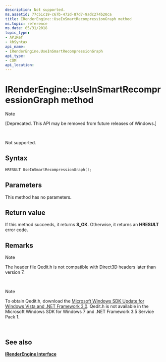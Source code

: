 ```yaml
---
description: Not supported.
ms.assetid: 77c51c19-c67b-472d-87d7-9adc274b20ca
title: IRenderEngine::UseInSmartRecompressionGraph method
ms.topic: reference
ms.date: 05/31/2018
topic_type: 
- APIRef
- kbSyntax
api_name: 
- IRenderEngine.UseInSmartRecompressionGraph
api_type: 
- COM
api_location: 
---
```


# IRenderEngine::UseInSmartRecompressionGraph method

> [!Note]  
> \[Deprecated. This API may be removed from future releases of Windows.\]

 

Not supported.

## Syntax


```C++
HRESULT UseInSmartRecompressionGraph();
```



## Parameters

This method has no parameters.

## Return value

If this method succeeds, it returns **S\_OK**. Otherwise, it returns an **HRESULT** error code.

## Remarks

> [!Note]  
> The header file Qedit.h is not compatible with Direct3D headers later than version 7.

 

> [!Note]  
> To obtain Qedit.h, download the [Microsoft Windows SDK Update for Windows Vista and .NET Framework 3.0](https://msdn.microsoft.com/windowsvista/bb980924.aspx). Qedit.h is not available in the Microsoft Windows SDK for Windows 7 and .NET Framework 3.5 Service Pack 1.

 

## See also

<dl> <dt>

[**IRenderEngine Interface**](irenderengine.md)
</dt> </dl>

 

 



